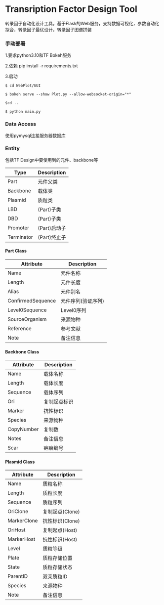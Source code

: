 <h1>Transription Factor Design Tool</h1>
<p>转录因子自动化设计工具，基于Flask的Web服务，支持数据可视化，参数自动化拟合，转录因子最优设计，转录因子图谱拼装</p>
<h3>手动部署</h3>
<p>1.要求python3.10和TF Bokeh服务</p>
<p>2.依赖 pip install -r requirements.txt</p>
<p>3.启动</p>

    $ cd WebPlot/GUI

    $ bokeh serve --show Plot.py --allow-websocket-origin="*"
    
    $cd ..

    $ python main.py

<h3>Data Access</h3>
<p>使用pymysql连接服务器数据库</p>
<h3>Entity</h3>
<P>包括TF Design中要使用到的元件、backbone等</p>

|      Type      |    Description    |
|----------------|-------------------|
|Part            |元件父类            |
|Backbone        |载体类              |
|Plasmid         |质粒类              |
|LBD             |(Part)子类          |
|DBD             |(Part)子类          |
|Promoter        |(Part)启动子        |
|Terminator      |(Part)终止子        |

<h4>Part Class</h4>

|      Attribute      |    Description    |
|---------------------|-------------------|
|Name                 |元件名称            |
|Length               |元件长度            |
|Alias                |元件别名            |
|ConfirmedSequence    |元件序列(验证序列)   |
|Level0Sequence       |Level0序列          |
|SourceOrganism       |来源物种            |
|Reference            |参考文献            |
|Note                 |备注信息            |

<h4>Backbone Class</h4>

|      Attribute      |    Description    |
|---------------------|-------------------|
|Name                 |载体名称            |
|Length               |载体长度            |
|Sequence             |载体序列            |
|Ori                  |复制起点标识         |
|Marker               |抗性标识            |
|Species              |来源物种            |
|CopyNumber           |复制数              |
|Notes                |备注信息            |
|Scar                 |疤痕编号            |

<h4>Plasmid Class</h4>

|      Attribute      |    Description    |
|---------------------|-------------------|
|Name                 |质粒名称            |
|Length               |质粒长度            |
|Sequence             |质粒序列            |
|OriClone             |复制起点(Clone)     |
|MarkerClone          |抗性标识(Clone)     |
|OriHost              |复制起点(Host)      |
|MarkerHost           |抗性标识(Host)      |
|Level                |质粒等级            |
|Plate                |质粒存储位置        |
|State                |质粒存储状态        |
|ParentID             |双亲质粒ID          |
|Species              |来源物种            |
|Note                 |备注信息            |

